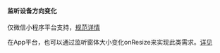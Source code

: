 #### 监听设备方向变化

仅微信小程序平台支持，[规范详情](https://developers.weixin.qq.com/miniprogram/dev/api/device/motion/wx.startDeviceMotionListening.html)

在App平台，也可以通过监听窗体大小变化onResize来实现此类需求。[详见](https://uniapp.dcloud.io/collocation/frame/lifecycle?id=%e9%a1%b5%e9%9d%a2%e7%94%9f%e5%91%bd%e5%91%a8%e6%9c%9f)
